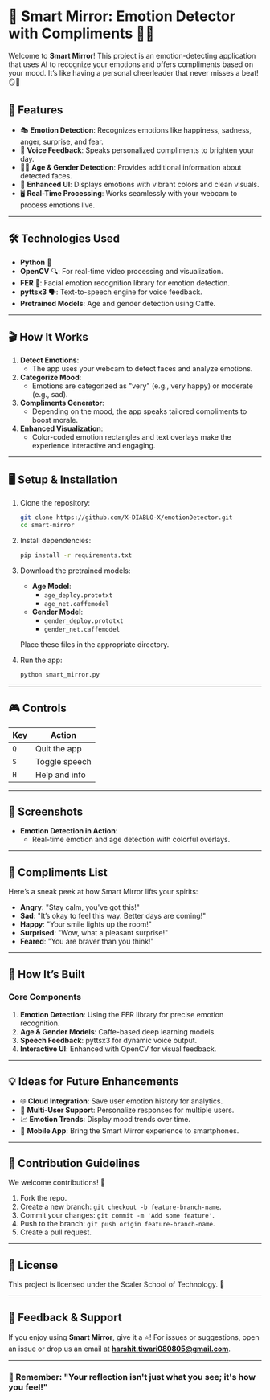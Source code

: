 # 🌟 Smart Mirror: Emotion Detector with Compliments 💬✨

Welcome to **Smart Mirror**! This project is an emotion-detecting application that uses AI to recognize your emotions and offers compliments based on your mood. It’s like having a personal cheerleader that never misses a beat! 🪞🤖

## 🚀 Features

- 🎭 **Emotion Detection**: Recognizes emotions like happiness, sadness, anger, surprise, and fear.
- 🎤 **Voice Feedback**: Speaks personalized compliments to brighten your day.
- 🧑‍🦳 **Age & Gender Detection**: Provides additional information about detected faces.
- 🎨 **Enhanced UI**: Displays emotions with vibrant colors and clean visuals.
- 🖥️ **Real-Time Processing**: Works seamlessly with your webcam to process emotions live.

---

## 🛠️ Technologies Used

- **Python** 🐍
- **OpenCV** 🔍: For real-time video processing and visualization.
- **FER** 🤗: Facial emotion recognition library for emotion detection.
- **pyttsx3** 🗣️: Text-to-speech engine for voice feedback.
- **Pretrained Models**: Age and gender detection using Caffe.

---

## 🎬 How It Works

1. **Detect Emotions**:
   - The app uses your webcam to detect faces and analyze emotions.
2. **Categorize Mood**:
   - Emotions are categorized as "very" (e.g., very happy) or moderate (e.g., sad).
3. **Compliments Generator**:
   - Depending on the mood, the app speaks tailored compliments to boost morale.
4. **Enhanced Visualization**:
   - Color-coded emotion rectangles and text overlays make the experience interactive and engaging.

---

## 🖥️ Setup & Installation

1. Clone the repository:
   ```bash
   git clone https://github.com/X-DIABLO-X/emotionDetector.git
   cd smart-mirror
   ```

2. Install dependencies:
   ```bash
   pip install -r requirements.txt
   ```

3. Download the pretrained models:
   - **Age Model**:
     - `age_deploy.prototxt`
     - `age_net.caffemodel`
   - **Gender Model**:
     - `gender_deploy.prototxt`
     - `gender_net.caffemodel`
   
   Place these files in the appropriate directory.

4. Run the app:
   ```bash
   python smart_mirror.py
   ```

---

## 🎮 Controls

| Key | Action          |
|-----|-----------------|
| `Q` | Quit the app    |
| `S` | Toggle speech   |
| `H` | Help and info   |

---

## 📸 Screenshots

- **Emotion Detection in Action**:
  - Real-time emotion and age detection with colorful overlays.

---

## 🎉 Compliments List

Here’s a sneak peek at how Smart Mirror lifts your spirits:

- **Angry**: "Stay calm, you've got this!"
- **Sad**: "It’s okay to feel this way. Better days are coming!"
- **Happy**: "Your smile lights up the room!"
- **Surprised**: "Wow, what a pleasant surprise!"
- **Feared**: "You are braver than you think!"

---

## 🧠 How It’s Built

### Core Components

1. **Emotion Detection**: Using the FER library for precise emotion recognition.
2. **Age & Gender Models**: Caffe-based deep learning models.
3. **Speech Feedback**: pyttsx3 for dynamic voice output.
4. **Interactive UI**: Enhanced with OpenCV for visual feedback.

---

## 💡 Ideas for Future Enhancements

- 🌐 **Cloud Integration**: Save user emotion history for analytics.
- 🤝 **Multi-User Support**: Personalize responses for multiple users.
- 📈 **Emotion Trends**: Display mood trends over time.
- 📱 **Mobile App**: Bring the Smart Mirror experience to smartphones.

---

## 🙌 Contribution Guidelines

We welcome contributions! 🎉

1. Fork the repo.
2. Create a new branch: `git checkout -b feature-branch-name`.
3. Commit your changes: `git commit -m 'Add some feature'`.
4. Push to the branch: `git push origin feature-branch-name`.
5. Create a pull request.

---

## 📜 License

This project is licensed under the Scaler School of Technology. 📝

---

## 🤗 Feedback & Support

If you enjoy using **Smart Mirror**, give it a ⭐! For issues or suggestions, open an issue or drop us an email at **harshit.tiwari080805@gmail.com**.

---

### 🌟 Remember: "Your reflection isn't just what you see; it's how you feel!"

